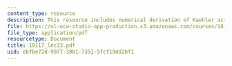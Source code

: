 ```yaml
---
content_type: resource
description: This resource includes numerical derivation of Kaehler action.
file: https://ol-ocw-studio-app-production.s3.amazonaws.com/courses/18-117-topics-in-several-complex-variables-spring-2005/ebfbe72d907730b173515fcf19dd2bf1_18117_lec33.pdf
file_type: application/pdf
resourcetype: Document
title: 18117_lec33.pdf
uid: ebfbe72d-9077-30b1-7351-5fcf19dd2bf1
---
```

